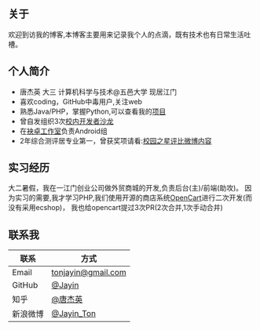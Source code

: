 关于
----

欢迎到访我的博客,本博客主要用来记录我个人的点滴，既有技术也有日常生活吐槽。

个人简介
------

- 唐杰英 大三 计算机科学与技术@五邑大学 现居江门
- 喜欢coding，GitHub中毒用户,关注web
- 熟悉Java/PHP，掌握Python,可以查看我的[项目](__P__/projects/index.md)
- 曾自发组织3次[校内开发者沙龙](http://wuyiuniversity.github.io/)
- 在[袂卓工作室](http://meizhuo.github.io/)负责Android组
- 2年综合测评居专业第一，曾获奖项请看:[校园之星评比微博内容](2014/2014-05-06-校园之星评比微博内容.md)



实习经历
------
大二暑假，我在一江门创业公司做外贸商城的开发,负责后台(主)/前端(助攻)。
因为实习的需要,我才学习PHP,我们使用开源的商店系统[OpenCart](https://github.com/opencart/opencart)进行二次开发(而没有采用ecshop)，
我也给opencart提过3次PR(2次合并,1次手动合并)

联系我
----

联系  | 方式
--------|-----
Email   | [tonjayin@gmail.com](tonjayin@gmail.com)
GitHub  | [@Jayin](https://github.com/Jayin)
知乎     | [@唐杰英](http://www.zhihu.com/people/jayinton)
新浪微博  | [@Jayin_Ton](http://weibo.com/tjy273942569)


